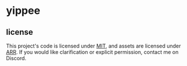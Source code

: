 # yippee

## license
This project's code is licensed under [MIT](LICENSE), and assets are licensed under [ARR](LICENSE_ASSETS). If you would like clarification or explicit permission, contact me on Discord.
